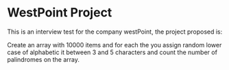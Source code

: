 # WestPoint Project

This is an interview test for the company westPoint, the project proposed is:

Create an array with 10000 items and for each the you assign random lower case of alphabetic it between 3 and 5 characters and count the number of palindromes on the array.